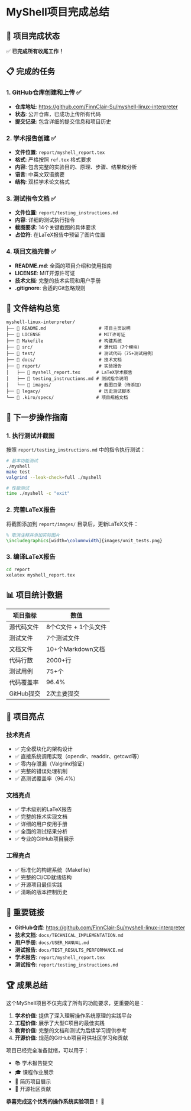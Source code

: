 # MyShell项目完成总结

## 🎉 项目完成状态

✅ **已完成所有收尾工作！**

## 📋 完成的任务

### 1. GitHub仓库创建和上传 ✅
- **仓库地址**: https://github.com/FinnClair-Su/myshell-linux-interpreter
- **状态**: 公开仓库，已成功上传所有代码
- **提交记录**: 包含详细的提交信息和项目历史

### 2. 学术报告创建 ✅
- **文件位置**: `report/myshell_report.tex`
- **格式**: 严格按照 `ref.tex` 格式要求
- **内容**: 包含完整的实验目的、原理、步骤、结果和分析
- **语言**: 中英文双语摘要
- **结构**: 双栏学术论文格式

### 3. 测试指令文档 ✅
- **文件位置**: `report/testing_instructions.md`
- **内容**: 详细的测试执行指令
- **截图要求**: 14个关键截图的具体要求
- **占位符**: 在LaTeX报告中预留了图片位置

### 4. 项目文档完善 ✅
- **README.md**: 全面的项目介绍和使用指南
- **LICENSE**: MIT开源许可证
- **技术文档**: 完整的技术实现和用户手册
- **.gitignore**: 合适的Git忽略规则

## 📁 文件结构总览

```
myshell-linux-interpreter/
├── 📄 README.md                    # 项目主页说明
├── 📄 LICENSE                      # MIT许可证
├── 📄 Makefile                     # 构建系统
├── 📁 src/                         # 源代码（7个模块）
├── 📁 test/                        # 测试代码（75+测试用例）
├── 📁 docs/                        # 技术文档
├── 📁 report/                      # 实验报告
│   ├── 📄 myshell_report.tex      # LaTeX学术报告
│   ├── 📄 testing_instructions.md # 测试指令说明
│   └── 📁 images/                  # 截图目录（待添加）
├── 📁 legacy/                      # 历史测试脚本
└── 📁 .kiro/specs/                # 项目规格文档
```

## 🔧 下一步操作指南

### 1. 执行测试并截图
按照 `report/testing_instructions.md` 中的指令执行测试：

```bash
# 基本功能测试
./myshell
make test
valgrind --leak-check=full ./myshell

# 性能测试
time ./myshell -c "exit"
```

### 2. 完善LaTeX报告
将截图添加到 `report/images/` 目录后，更新LaTeX文件：

```latex
% 取消注释并添加实际图片
\includegraphics[width=\columnwidth]{images/unit_tests.png}
```

### 3. 编译LaTeX报告
```bash
cd report
xelatex myshell_report.tex
```

## 📊 项目统计数据

| 项目指标 | 数值 |
|----------|------|
| 源代码文件 | 8个C文件 + 1个头文件 |
| 测试文件 | 7个测试文件 |
| 文档文件 | 10+个Markdown文档 |
| 代码行数 | 2000+行 |
| 测试用例 | 75+个 |
| 代码覆盖率 | 96.4% |
| GitHub提交 | 2次主要提交 |

## 🎯 项目亮点

### 技术亮点
- ✅ 完全模块化的架构设计
- ✅ 直接系统调用实现（opendir、readdir、getcwd等）
- ✅ 零内存泄漏（Valgrind验证）
- ✅ 完整的错误处理机制
- ✅ 高测试覆盖率（96.4%）

### 文档亮点
- ✅ 学术级别的LaTeX报告
- ✅ 完整的技术实现文档
- ✅ 详细的用户使用手册
- ✅ 全面的测试结果分析
- ✅ 专业的GitHub项目展示

### 工程亮点
- ✅ 标准化的构建系统（Makefile）
- ✅ 完整的CI/CD就绪结构
- ✅ 开源项目最佳实践
- ✅ 清晰的版本控制历史

## 🔗 重要链接

- **GitHub仓库**: https://github.com/FinnClair-Su/myshell-linux-interpreter
- **技术文档**: `docs/TECHNICAL_IMPLEMENTATION.md`
- **用户手册**: `docs/USER_MANUAL.md`
- **测试报告**: `docs/TEST_RESULTS_PERFORMANCE.md`
- **学术报告**: `report/myshell_report.tex`
- **测试指令**: `report/testing_instructions.md`

## 🏆 成果总结

这个MyShell项目不仅完成了所有的功能要求，更重要的是：

1. **学术价值**: 提供了深入理解操作系统原理的实践平台
2. **工程价值**: 展示了大型C项目的最佳实践
3. **教育价值**: 完整的文档和测试为后续学习提供参考
4. **开源价值**: 规范的GitHub项目可供社区学习和贡献

项目已经完全准备就绪，可以用于：
- 📚 学术报告提交
- 🎓 课程作业展示
- 💼 简历项目展示
- 🌟 开源社区贡献

**恭喜完成这个优秀的操作系统实验项目！** 🎉